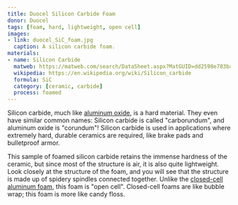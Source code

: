 ```yaml
---
title: Duocel Silicon Carbide Foam
donor: Duocel
tags: [foam, hard, lightweight, open cell]
images:
- link: duocel_SiC_foam.jpg
  caption: A silicon carbide foam.
materials:
- name: Silicon Carbide
  matweb: https://matweb.com/search/DataSheet.aspx?MatGUID=dd2598e783ba4457845586b58c8ea9fb&ckck=1
  wikipedia: https://en.wikipedia.org/wiki/Silicon_carbide
  formula: SiC
  category: [ceramic, carbide]
  process: foamed
---
```


Silicon carbide, much like [aluminum oxide](items/3M-fre-cut), is a hard
material. They even have similar common names: Silicon carbide is called
"carborundum", and aluminum oxide is "corundum"! Silicon carbide is used in
applications where extremely hard, durable ceramics are required, like brake pads and bulletproof armor.

This sample of foamed silicon carbide retains the immense hardness of the ceramic, but since most of the structure is air, it is also quite lightweight. 
Look closely at the structure of the foam, and you will see that the structure is made up of spidery spindles connected together. Unlike the [closed-cell aluminum foam](items/cc-al-foam), this foam is "open cell". Closed-cell foams are like bubble wrap; this foam is more like candy floss.
